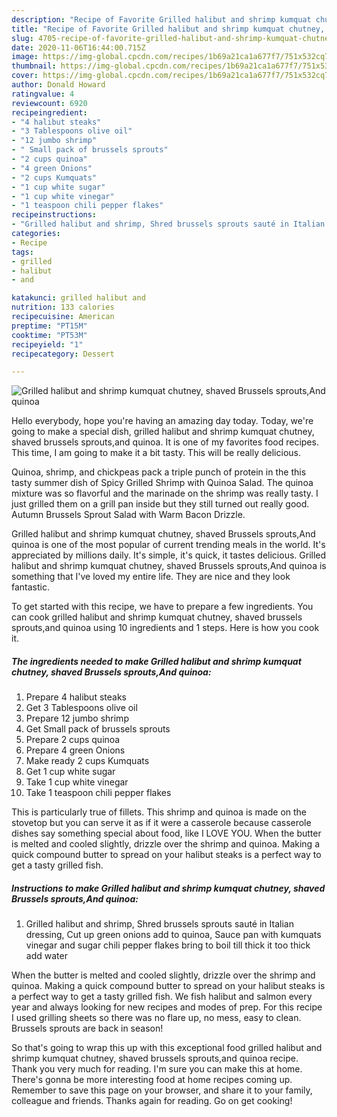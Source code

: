 ```yaml
---
description: "Recipe of Favorite Grilled halibut and shrimp kumquat chutney, shaved Brussels sprouts,And quinoa"
title: "Recipe of Favorite Grilled halibut and shrimp kumquat chutney, shaved Brussels sprouts,And quinoa"
slug: 4705-recipe-of-favorite-grilled-halibut-and-shrimp-kumquat-chutney-shaved-brussels-sprouts-and-quinoa
date: 2020-11-06T16:44:00.715Z
image: https://img-global.cpcdn.com/recipes/1b69a21ca1a677f7/751x532cq70/grilled-halibut-and-shrimp-kumquat-chutney-shaved-brussels-sproutsand-quinoa-recipe-main-photo.jpg
thumbnail: https://img-global.cpcdn.com/recipes/1b69a21ca1a677f7/751x532cq70/grilled-halibut-and-shrimp-kumquat-chutney-shaved-brussels-sproutsand-quinoa-recipe-main-photo.jpg
cover: https://img-global.cpcdn.com/recipes/1b69a21ca1a677f7/751x532cq70/grilled-halibut-and-shrimp-kumquat-chutney-shaved-brussels-sproutsand-quinoa-recipe-main-photo.jpg
author: Donald Howard
ratingvalue: 4
reviewcount: 6920
recipeingredient:
- "4 halibut steaks"
- "3 Tablespoons olive oil"
- "12 jumbo shrimp"
- " Small pack of brussels sprouts"
- "2 cups quinoa"
- "4 green Onions"
- "2 cups Kumquats"
- "1 cup white sugar"
- "1 cup white vinegar"
- "1 teaspoon chili pepper flakes"
recipeinstructions:
- "Grilled halibut and shrimp, Shred brussels sprouts sauté in Italian dressing, Cut up green onions add to quinoa, Sauce pan with kumquats vinegar and sugar chili pepper flakes bring to boil till thick it too thick add water"
categories:
- Recipe
tags:
- grilled
- halibut
- and

katakunci: grilled halibut and 
nutrition: 133 calories
recipecuisine: American
preptime: "PT15M"
cooktime: "PT53M"
recipeyield: "1"
recipecategory: Dessert

---
```



![Grilled halibut and shrimp kumquat chutney, shaved Brussels sprouts,And quinoa](https://img-global.cpcdn.com/recipes/1b69a21ca1a677f7/751x532cq70/grilled-halibut-and-shrimp-kumquat-chutney-shaved-brussels-sproutsand-quinoa-recipe-main-photo.jpg)

Hello everybody, hope you're having an amazing day today. Today, we're going to make a special dish, grilled halibut and shrimp kumquat chutney, shaved brussels sprouts,and quinoa. It is one of my favorites food recipes. This time, I am going to make it a bit tasty. This will be really delicious.

Quinoa, shrimp, and chickpeas pack a triple punch of protein in the this tasty summer dish of Spicy Grilled Shrimp with Quinoa Salad. The quinoa mixture was so flavorful and the marinade on the shrimp was really tasty. I just grilled them on a grill pan inside but they still turned out really good. Autumn Brussels Sprout Salad with Warm Bacon Drizzle.

Grilled halibut and shrimp kumquat chutney, shaved Brussels sprouts,And quinoa is one of the most popular of current trending meals in the world. It's appreciated by millions daily. It's simple, it's quick, it tastes delicious. Grilled halibut and shrimp kumquat chutney, shaved Brussels sprouts,And quinoa is something that I've loved my entire life. They are nice and they look fantastic.


To get started with this recipe, we have to prepare a few ingredients. You can cook grilled halibut and shrimp kumquat chutney, shaved brussels sprouts,and quinoa using 10 ingredients and 1 steps. Here is how you cook it.

<!--inarticleads1-->

##### The ingredients needed to make Grilled halibut and shrimp kumquat chutney, shaved Brussels sprouts,And quinoa:

1. Prepare 4 halibut steaks
1. Get 3 Tablespoons olive oil
1. Prepare 12 jumbo shrimp
1. Get  Small pack of brussels sprouts
1. Prepare 2 cups quinoa
1. Prepare 4 green Onions
1. Make ready 2 cups Kumquats
1. Get 1 cup white sugar
1. Take 1 cup white vinegar
1. Take 1 teaspoon chili pepper flakes


This is particularly true of fillets. This shrimp and quinoa is made on the stovetop but you can serve it as if it were a casserole because casserole dishes say something special about food, like I LOVE YOU. When the butter is melted and cooled slightly, drizzle over the shrimp and quinoa. Making a quick compound butter to spread on your halibut steaks is a perfect way to get a tasty grilled fish. 

<!--inarticleads2-->

##### Instructions to make Grilled halibut and shrimp kumquat chutney, shaved Brussels sprouts,And quinoa:

1. Grilled halibut and shrimp, Shred brussels sprouts sauté in Italian dressing, Cut up green onions add to quinoa, Sauce pan with kumquats vinegar and sugar chili pepper flakes bring to boil till thick it too thick add water


When the butter is melted and cooled slightly, drizzle over the shrimp and quinoa. Making a quick compound butter to spread on your halibut steaks is a perfect way to get a tasty grilled fish. We fish halibut and salmon every year and always looking for new recipes and modes of prep. For this recipe I used grilling sheets so there was no flare up, no mess, easy to clean. Brussels sprouts are back in season! 

So that's going to wrap this up with this exceptional food grilled halibut and shrimp kumquat chutney, shaved brussels sprouts,and quinoa recipe. Thank you very much for reading. I'm sure you can make this at home. There's gonna be more interesting food at home recipes coming up. Remember to save this page on your browser, and share it to your family, colleague and friends. Thanks again for reading. Go on get cooking!
